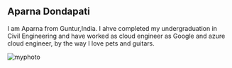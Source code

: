 ## Aparna Dondapati

I am Aparna from Guntur,India. I ahve completed my undergraduation in Civil Engineering and have worked as cloud engineer as Google and azure cloud engineer, by the way I love pets and guitars.

![myphoto](C:\Users\S555671\Desktop)
